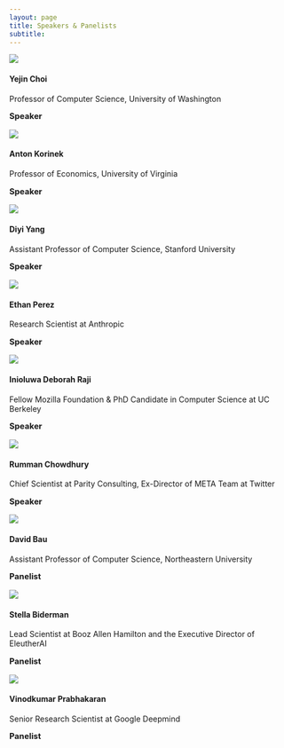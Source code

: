 ```yaml
---
layout: page
title: Speakers & Panelists
subtitle: 
---
```

 
<div class='row'>
  <div class="col-3">
    <div class="frame">
      <img class="speaker-img" src='/assets/img/yejin.jpeg'>
    </div>
  </div>
  <div class="col-9">
    <h4>Yejin Choi</h4>
    <p class='speaker-affiliation'>Professor of Computer Science, University of Washington</p>
    <p style='font-size: 11pt;'>
      <b>Speaker</b>
    </p>
  </div>
</div>

<div class='row'>
  <div class="col-3">
    <div class="frame">
      <img class="speaker-img" src='/assets/img/anton.jpg'>
    </div>
  </div>
  <div class="col-9">
    <h4>Anton Korinek</h4>
    <p class='speaker-affiliation'>Professor of Economics, University of Virginia</p>
    <p style='font-size: 11pt;'>
      <b>Speaker</b>
    </p>
  </div>
</div>

<div class='row'>
  <div class="col-3">
    <div class="frame">
      <img class="speaker-img" src='/assets/img/diyi_yang.jpg'>
    </div>
  </div>
  <div class="col-9">
    <h4>Diyi Yang</h4>
    <p class='speaker-affiliation'>Assistant Professor of Computer Science, Stanford University</p>
    <p style='font-size: 11pt;'>
      <b>Speaker</b>
    </p>
  </div>
</div>

<div class='row'>
  <div class="col-3">
    <div class="frame">
      <img class="speaker-img" src='/assets/img/ethan.jpeg'>
    </div>
  </div>
  <div class="col-9">
    <h4>Ethan Perez</h4>
    <p class='speaker-affiliation'>Research Scientist at Anthropic</p>
    <p style='font-size: 11pt;'>
      <b>Speaker</b>
    </p>
  </div>
</div>

<div class='row'>
  <div class="col-3">
    <div class="frame">
      <img class="speaker-img" src='/assets/img/deborah.jpg'>
    </div>
  </div>
  <div class="col-9">
    <h4>Inioluwa Deborah Raji</h4>
    <p class='speaker-affiliation'>Fellow Mozilla Foundation & PhD Candidate in Computer Science at UC Berkeley</p>
    <p style='font-size: 11pt;'>
      <b>Speaker</b>
    </p>
  </div>
</div>

<div class='row'>
  <div class="col-3">
    <div class="frame">
      <img class="speaker-img" src='/assets/img/rumman.jpg'>
    </div>
  </div>
  <div class="col-9">
    <h4>Rumman Chowdhury</h4>
    <p class='speaker-affiliation'>Chief Scientist at Parity Consulting, Ex-Director of META Team at Twitter</p>
    <p style='font-size: 11pt;'>
      <b>Speaker</b>
    </p>
  </div>
</div>

<div class='row'>
  <div class="col-3">
    <div class="frame">
      <img class="speaker-img" src='/assets/img/david_bau.jpg'>
    </div>
  </div>
  <div class="col-9">
    <h4>David Bau</h4>
    <p class='speaker-affiliation'>Assistant Professor of Computer Science, Northeastern University</p>
    <p style='font-size: 11pt;'>
      <b>Panelist</b>
    </p>
  </div>
</div>

<div class='row'>
  <div class="col-3">
    <div class="frame">
      <img class="speaker-img" src='/assets/img/stella.jpeg'>
    </div>
  </div>
  <div class="col-9">
    <h4>Stella Biderman</h4>
    <p class='speaker-affiliation'>Lead Scientist at Booz Allen Hamilton and the Executive Director of EleutherAI</p>
    <p style='font-size: 11pt;'>
      <b>Panelist</b>
    </p>
  </div>
</div>

<div class='row'>
  <div class="col-3">
    <div class="frame">
      <img class="speaker-img" src='/assets/img/vinodkumar.jpeg'>
    </div>
  </div>
  <div class="col-9">
    <h4>Vinodkumar Prabhakaran</h4>
    <p class='speaker-affiliation'>Senior Research Scientist at Google Deepmind</p>
    <p style='font-size: 11pt;'>
      <b>Panelist</b>
    </p>
  </div>
</div>

<!-- <table>
  <tr>
    <td>Noah Goodman </td>
    <td>"How language generalizes experience and enables cumulative culture."</td>
    <td>(Speaker)</td>
  </tr>
  <tr>
    <td>Chen Yan</td>
    <td>"Building Multimodal Interactive Agents with Imitation and Self-Supervised Learning."</td>
    <td>(Speaker)</td>
  </tr>
  <tr>
    <td>Dorsa Sadigh</td>
    <td>"Language-Informed Latent Actions." </td>
    <td>(Speaker)</td>
  </tr>
  <tr>
    <td>James McClelland</td>
    <td>TBD</td>
    <td>(Speaker)</td>
  </tr>
    <tr>
    <td>Stephanie Tellex</td>
    <td>TBD</td>
    <td>(invited)</td>
  </tr>
  <tr>
    <td>Igor Mordatch</td>
    <td>TBD</td>
    <td>(Speaker)</td>
  </tr>
  <tr>
    <td>Andy Clark</td>
    <td>TBD</td>
    <td>(invited)</td>
  </tr>

</table> -->



